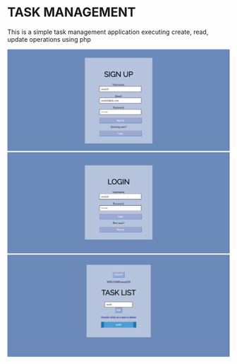 # TASK MANAGEMENT

This is a simple task management application  executing create, read, update operations using php

![signup](https://github.com/Suraj370/task-management/blob/main/images/signup.png)
![signin](https://github.com/Suraj370/task-management/blob/main/images/login.png)
![tasklist](https://github.com/Suraj370/task-management/blob/main/images/tasklist.png)
